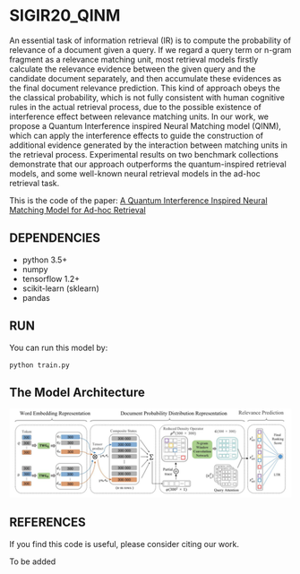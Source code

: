 # SIGIR20_QINM
An essential task of information retrieval (IR) is to compute the probability of relevance of a document given a query. If we regard a query term or n-gram fragment as a relevance matching unit, most retrieval models firstly calculate the relevance evidence between the given query and the candidate document separately, and then accumulate these evidences as the final document relevance prediction. This kind of approach obeys the the classical probability, which is not fully consistent with human cognitive rules in the actual retrieval process, due to the possible existence of interference effect between relevance matching units. In our work, we propose a Quantum Interference inspired Neural Matching model (QINM), which can apply the interference effects to guide the construction of additional evidence generated by the interaction between matching units in the retrieval process. Experimental results on two benchmark collections demonstrate that our approach outperforms the quantum-inspired retrieval models, and some well-known neural retrieval models in the ad-hoc retrieval task.

This is the code of the paper:
[A Quantum Interference Inspired Neural Matching Model for Ad-hoc Retrieval](https://dl.acm.org/doi/pdf/10.1145/3397271.3401070)


## DEPENDENCIES

- python 3.5+
- numpy
- tensorflow 1.2+
- scikit-learn (sklearn)
- pandas


## RUN

You can run this model by:

```
python train.py
```
## The Model Architecture 
![The Architecture of the QINM model](https://github.com/TJUIRLAB/SIGIR20_QINM/blob/master/imgs/model.jpg) 

## REFERENCES

If you find this code is useful, please consider citing our work.

To be added

